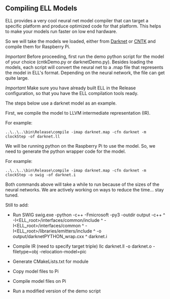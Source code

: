 ## Compiling ELL Models

ELL provides a very cool neural net model compiler that can target a specific platform and produce optimized
code for that platform.  This helps to make your models run faster on low end hardware.

So we will take the models we loaded, either from [Darknet](darknet.md) or [CNTK](cntk.md) and compile them
for Raspberry Pi.

*Important* Before proceeding, first run the demo python script for the model of your choice (cntkDemo.py or darknetDemo.py). Besides loading the models, each script will convert the neural net to a .map file that represents the model in ELL's format. Depending on the neural network, the file can get quite large.

*Important* Make sure you have already built ELL in the Release configuration, so that you have the ELL compilation tools ready.

The steps below use a darknet model as an example.

First, we compile the model to LLVM intermediate representation (IR). 

For example:

    ..\..\..\bin\Release\compile -imap darknet.map -cfn darknet -m clockStep -of darknet.ll

We will be running python on the Raspberry Pi to use the model. So, we need to generate the python wrapper code for the model. 

For example:

    ..\..\..\bin\Release\compile -imap darknet.map -cfn darknet -m clockStep -o swig -of darknet.i

Both commands above will take a while to run because of the sizes of the neural networks. We are actively working on ways to reduce the time... stay tuned.

Still to add:
- Run SWIG 
swig.exe -python -c++ -Fmicrosoft -py3 -outdir output -c++ ^
-I<ELL_root>/interfaces/common/include ^
-I<ELL_root>/interfaces/common ^
-I<ELL_root>/libraries/emitters/include ^
-o output/darknetPYTHON_wrap.cxx ^
darknet.i

- Compile IR (need to specify target triple)
llc darknet.ll -o darknet.o -filetype=obj -relocation-model=pic

- Generate CMakeLists.txt for module
- Copy model files to Pi
- Compile model files on Pi
- Run a modified version of the demo script



